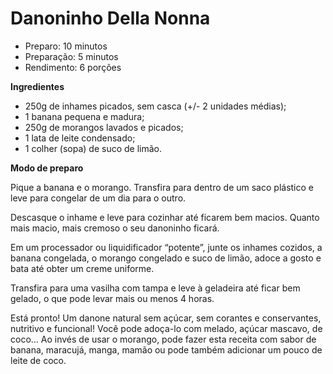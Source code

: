 # Danoninho Della Nonna

* Preparo: 10 minutos
* Preparação: 5 minutos
* Rendimento: 6 porções

**Ingredientes**

- 250g de inhames picados, sem casca (+/- 2 unidades médias);
- 1 banana pequena e madura;
- 250g de morangos lavados e picados;
- 1 lata de leite condensado;
- 1 colher (sopa) de suco de limão.

**Modo de preparo**

Pique a banana e o morango. Transfira para dentro de um saco plástico e leve para congelar de um dia para o outro.

Descasque o inhame e leve para cozinhar até ficarem bem macios. Quanto mais macio, mais cremoso o seu danoninho ficará.

Em um processador ou liquidificador “potente”, junte os inhames cozidos, a banana congelada, o morango congelado e suco de limão, adoce a gosto e bata até obter um creme uniforme.

Transfira para uma vasilha com tampa e leve à geladeira até ficar bem gelado, o que pode levar mais ou menos 4 horas.

Está pronto! Um danone natural sem açúcar, sem corantes e conservantes, nutritivo e funcional! Você pode adoça-lo com melado, açúcar mascavo, de coco… Ao invés de usar o morango, pode fazer esta receita com sabor de banana, maracujá, manga, mamão ou pode também adicionar um pouco de leite de coco.


